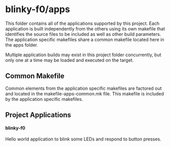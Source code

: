 # blinky-f0/apps

This folder contains all of the applications supported by this project.
Each application is built independently from the others using its own makefile that
identifies the source files to be included as well as other build parameters.
The application specific makefiles share a common makefile located here in the apps folder.

Multiple application builds may exist in this project folder concurrently,
but only one at a time may be loaded and executed on the target.


## Common Makefile
Common elements from the application specific makefiles are factored out
and located in the makefile-apps-common.mk file.
This makefile is included by the application specific makefiles.


## Project Applications
#### blinky-f0
Hello world application to blink some LEDs and respond to button presses.


